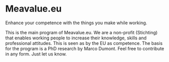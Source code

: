 # Meavalue.eu
Enhance your competence with the things you make while working.

This is the main program of Meavalue.eu. We are a non-profit (Stichting) that enables working people to increase their knowledge, skills and professional attitudes. This is seen as by the EU as competence. The basis for the program is a PhD research by Marco Dumont. Feel free to contribute in any form. Just let us know.
